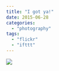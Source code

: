 ```yaml
---
title: "I got ya!"
date: 2015-06-28
categories: 
  - "photography"
tags: 
  - "flickr"
  - "ifttt"
---
```


![](https://farm1.staticflickr.com/258/19029696460_a644348ee9_b.jpg)
